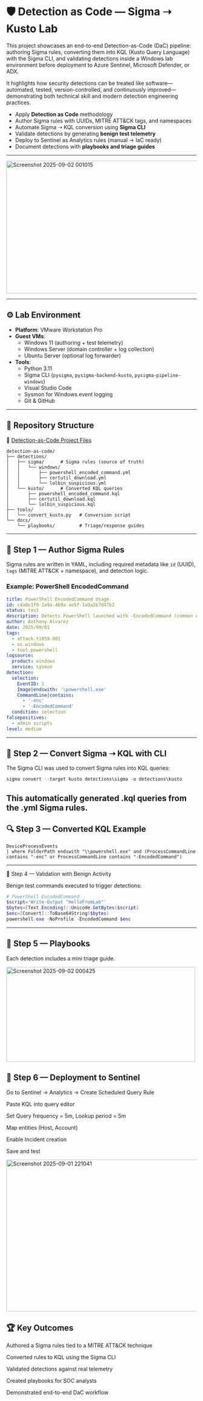 # 🛡️ Detection as Code — Sigma ➝ Kusto Lab

This project showcases an end-to-end Detection-as-Code (DaC) pipeline: authoring Sigma rules, converting them into KQL (Kusto Query Language) with the Sigma CLI, and validating detections inside a Windows lab environment before deployment to Azure Sentinel, Microsoft Defender, or ADX.

It highlights how security detections can be treated like software—automated, tested, version-controlled, and continuously improved—demonstrating both technical skill and modern detection engineering practices.

- Apply **Detection as Code** methodology  
- Author Sigma rules with UUIDs, MITRE ATT&CK tags, and namespaces  
- Automate Sigma ➝ KQL conversion using **Sigma CLI**  
- Validate detections by generating **benign test telemetry**  
- Deploy to Sentinel as Analytics rules (manual → IaC ready)  
- Document detections with **playbooks and triage guides** 

---

<img width="850" height="350" alt="Screenshot 2025-09-02 001015" src="https://github.com/user-attachments/assets/317cbc9a-d510-44c6-aa18-75d9f7e6e09b" />

---

## ⚙️ Lab Environment

- **Platform**: VMware Workstation Pro  
- **Guest VMs**:  
  - Windows 11 (authoring + test telemetry)  
  - Windows Server (domain controller + log collection)  
  - Ubuntu Server (optional log forwarder)  
- **Tools**:  
  - Python 3.11  
  - Sigma CLI (`pysigma`, `pysigma-backend-kusto`, `pysigma-pipeline-windows`)  
  - Visual Studio Code  
  - Sysmon for Windows event logging  
  - Git & GitHub  

---

## 📂 Repository Structure

🔗 [Detection-as-Code Project Files](https://github.com/702alvarez/detection-as-code)


```plaintext
detection-as-code/
├── detections/
│   ├── sigma/      # Sigma rules (source of truth)
│   │   └── windows/
│   │       ├── powershell_encoded_command.yml
│   │       ├── certutil_download.yml
│   │       └── lolbin_suspicious.yml
│   └── kusto/      # Converted KQL queries
│       ├── powershell_encoded_command.kql
│       ├── certutil_download.kql
│       └── lolbin_suspicious.kql
├── tools/
│   └── convert_kusto.py   # Conversion script
└── docs/
    └── playbooks/         # Triage/response guides
```
---

## 📝 Step 1 — Author Sigma Rules

Sigma rules are written in YAML, including required metadata like `id` (UUID), `tags` (MITRE ATT&CK + namespace), and detection logic.

### Example: PowerShell EncodedCommand

```yaml
title: PowerShell EncodedCommand Usage
id: c4a0c1f0-1a9a-4b9a-ae5f-1a9a2b7d47b2
status: test
description: Detects PowerShell launched with -EncodedCommand (common obfuscation).
author: Anthony Alvarez
date: 2025/09/01
tags:
  - attack.t1059.001
  - os.windows
  - tool.powershell
logsource:
  product: windows
  service: sysmon
detection:
  selection:
    EventID: 1
    Image|endswith: '\powershell.exe'
    CommandLine|contains:
      - '-enc'
      - '-EncodedCommand'
  condition: selection
falsepositives:
  - admin scripts
level: medium
```
---

## 🔄 Step 2 — Convert Sigma ➝ KQL with CLI

The Sigma CLI was used to convert Sigma rules into KQL queries:

```powershell
sigma convert --target kusto detections\sigma -o detections\kusto
```
This automatically generated .kql queries from the .yml Sigma rules.
---

## 🔍 Step 3 — Converted KQL Example

```kusto
DeviceProcessEvents
| where FolderPath endswith "\\powershell.exe" and (ProcessCommandLine contains "-enc" or ProcessCommandLine contains "-EncodedCommand")
```
---
🧪 Step 4 — Validation with Benign Activity

Benign test commands executed to trigger detections:
```powershell
# PowerShell EncodedCommand
$script='Write-Output "HelloFromLab"'
$bytes=[Text.Encoding]::Unicode.GetBytes($script)
$enc=[Convert]::ToBase64String($bytes)
powershell.exe -NoProfile -EncodedCommand $enc
```
---
## 📖 Step 5 — Playbooks

Each detection includes a mini triage guide.

<img width="500" height="250" alt="Screenshot 2025-09-02 000425" src="https://github.com/user-attachments/assets/f8aa6d7a-d81c-4738-b9f8-9a9a87452a5b" />


## 🚀 Step 6 — Deployment to Sentinel

Go to Sentinel → Analytics → Create Scheduled Query Rule

Paste KQL into query editor

Set Query frequency = 5m, Lookup period = 5m

Map entities (Host, Account)

Enable Incident creation

Save and test

<img width="800" height="400" alt="Screenshot 2025-09-01 221041" src="https://github.com/user-attachments/assets/4a6fa776-ddb7-41b3-a647-e8ad2fa2b471" />



## 🏆 Key Outcomes

Authored a Sigma rules tied to a MITRE ATT&CK technique

Converted rules to KQL using the Sigma CLI

Validated detections against real telemetry

Created playbooks for SOC analysts

Demonstrated end-to-end DaC workflow 
